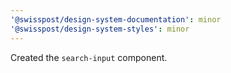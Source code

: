 ```yaml
---
'@swisspost/design-system-documentation': minor
'@swisspost/design-system-styles': minor
---
```


Created the `search-input` component.

